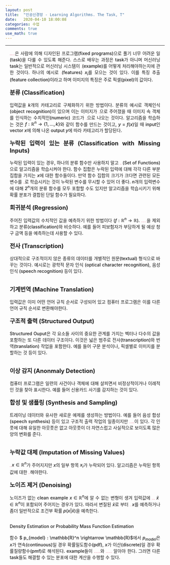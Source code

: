 ```yaml
---
layout: post
title:  "인공신경망 - Learning Algorithms. The Task, T"
date:   2020-04-10 18:00:08
categories: 수업
comments: true 
use_math: true
---
```

-----

<div style = "font-weight:500; font-size:1.0em; margin-left: 1em; margin-right: 1em;text-align:justify; ">

<b style = "color:#d7385e;font-size:1.2">머신러닝(machine learning)</b>은 사람에 의해 디자인된 프로그램(fixed programs)으로 풀기 너무 어려운 일(task)을 다룰 수 있도록 해준다. 스스로 배우는 과정은 task가 아니며 머신러닝 task는 일반적으로 머신러닝 시스템이 <b style = "color:#d7385e;font-size:1.2">예시</b>(example)를 어떻게 처리해야하는지에 관한 것이다. 하나의 예시로 <b style = "color:#d7385e;font-size:1.2">특징</b>(features) $x_i$를 모으는 것이 있다. 이를 특징 추출(feature collection)이라고 하며 이미지의 특징은 주로 픽셀(pixel)의 값이다.
<br><br>
<span style = "font-weight:700; font-size:1.3em;  margin-right: 1em;">
분류 (Classification)
</span>
<br><br>
입력값을 $k$개의 카테고리로 구체화하기 위한 방법이다. 분류의 예시로 객체인식 (object recognition)이 있으며 이는 이미지가 <b style = "color:#d7385e;font-size:1.2">input</b>으로 주어졌을 때 이미지 속 객체를 인식하는 수치적인(numeric) 코드가 <b style = "color:#d7385e;font-size:1.2">output</b>으로 나오는 것이다. 알고리즘을 학습하는 것은 $f : \mathbb{R}^{n} \rightarrow\{1, \ldots, k\}$와 같이 함수를 만드는 것이고, $y=f(x)$일 때 input인 vector $x$에 의해 나온 output $y$에 따라 카테고리가 할당된다. 
<br><br>
<span style = "font-weight:700; font-size:1.3em;  margin-right: 1em;">
누락된 입력이 있는 분류 (Classification with Missing Inputs)
</span>
<br><br>
누락된 입력이 있는 경우, 하나의 분류 함수만 사용하지 말고 <b style = "color:#d7385e;font-size:1.2">함수 집합</b> (Set of Functions)으로 알고리즘을 학습시켜야 한다. 함수 집합은 누락된 입력에 대해 각각 다른 부분집합을 가지는 $x$에 대한 함수들이다. 만약 함수 집합의 크기가 크다면 관련된 모든 변수를 <b style = "color:#d7385e;font-size:1.2">확률 분포</b>로 학습시키는 것이 누락된 변수를 무시할 수 있어 더 좋다. $n$개의 입력변수에 대해 $2^n$개의 분류 함수를 모두 포함할 수도 있지만 알고리즘을 학습시키기 위해 확률 분포가 결합된 단일 함수가 필요하다. 
<br><br>
<span style = "font-weight:700; font-size:1.3em;  margin-right: 1em;">
회귀분석 (Regression)
</span>
<br><br>
주어진 입력값의 수치적인 값을 예측하기 위한 방법이다 ($f : \mathbb{R}^{n} \rightarrow \mathbb{R}$). <b style = "color:#d7385e;font-size:1.2">Output의 포멧이 다르다는 점</b>을 제외하고 분류(classification)와 비슷하다. 예를 들어 피보험자가 부담하게 될 예상 청구 금액 등을 예측하는데 사용할 수 있다. 
<br><br>
<span style = "font-weight:700; font-size:1.3em;  margin-right: 1em;">
전사 (Transcription)
</span>
<br><br>
상대적으로 구조적이지 않은 종류의 데이터를 개별적인 원문(textual) 형식으로 바꾸는 것이다. 예시로는 광학적 문자 인식 (optical character recognition), 음성 인식 (speech recognition) 등이 있다.  
<br><br>
<span style = "font-weight:700; font-size:1.3em;  margin-right: 1em;">
기계번역 (Machine Translation)
</span>
<br><br>
입력값은 이미 어떤 언어 규칙 순서로 구성되어 있고 컴퓨터 프로그램은 이를 다른 언어 규칙 순서로 변환해야한다. 
<br><br>
<span style = "font-weight:700; font-size:1.3em;  margin-right: 1em;">
구조적 출력 (Structured Output)
</span>
<br><br>
Structured Ouput은 각 요소들 사이의 중요한 관계를 가지는 벡터나 다수의 값을 포함하는 또 다른 데이터 구조이다. 이것은 넓은 범주로 전사(transcription)와 번역(translation) 작업을 포함한다. 예를 들어 구문 분석이나, 픽셀별로 이미지를 분할하는 것 등이 있다.   
<br><br>
<span style = "font-weight:700; font-size:1.3em;  margin-right: 1em;">
이상 감지 (Anonmaly Detection)
</span>
<br><br>
컴퓨터 프로그램은 일련의 사건이나 객체에 대해 살피면서 비정상적이거나 이례적인 것을 찾아 표시한다. 예를 들어 신용카드 사기를 감지하는 것이 있다. 
<br><br>
<span style = "font-weight:700; font-size:1.3em;  margin-right: 1em;">
합성 및 샘플링 (Synthesis and Sampling)
</span>
<br><br>
트레이닝 데이터와 유사한 새로운 예제를 생성하는 방법이다. 예를 들어 음성 합성 (speech synthesis) 등이 있고 구조적 출력 작업의 일종이지만 <b style = "color:#d7385e;font-size:1.2">추가적인 조건(qualification)</b>이 있다. 각 인풋에 대해 유일한 아웃풋은 없고 아웃풋이 더 자연스럽고 사실적으로 보이도록 많은 양의 변화를 준다.   
<br><br>
<span style = "font-weight:700; font-size:1.3em;  margin-right: 1em;">
누락값 대체 (Imputation of Missing Values)
</span>
<br><br>
<b style = "color:#d7385e;font-size:1.2">새로운 예시 </b>$x \in \mathbb{R}^n$가 주어지지만 $x$의 일부 항목 $x_i$가 누락되어 있다. 알고리즘은 누락된 항목값에 대한 <b style = "color:#d7385e;font-size:1.2">예측을 포함</b>해야한다. 
<br><br>
<span style = "font-weight:700; font-size:1.3em;  margin-right: 1em;">
노이즈 제거 (Denoising)
</span>
<br><br>
노이즈가 없는 clean example $x \in \mathbb{R}^n$에 알 수 없는 변형이 생겨 입력값에 <b style = "color:#d7385e;font-size:1.2">변질된 example</b> $\tilde{x} \in \mathbb{R}^{n}$이 포함되어 주어지는 경우가 있다. 따라서 변질된 $\tilde{x}$로 부터 <b style = "color:#d7385e;font-size:1.2">clean</b> $x$를 예측하거나 좀더 일반적으로 조건부 확률 $p(x|\tilde{x})$을 예측한다.
<br><br>
<span style = "font-weight:700; font-size:1.3em;  margin-right: 1em;">

Density Estimation or Probability Mass Function Estimation
</span>
<br><br>
함수 $ p_{model} : \mathbb{R}^n \rightarrow \mathbb{R}$에서 $p_{model}$은 $x$가 연속(continuous)일 경우 확률밀도함수(pdf), $x$가 이산(discrete)일 경우 확률질량함수(pmf)로 해석된다. example들이 <b style = "color:#d7385e;font-size:1.2">어디에서 타이트하게 군집화되는지</b>와 <b style = "color:#d7385e;font-size:1.2">어디서 발생할 가능성이 낮은지</b> 알아야 한다. 그러면 다른 task들도 해결할 수 있는 분포에 대한 계산을 수행할 수 있다.
<br><br>

